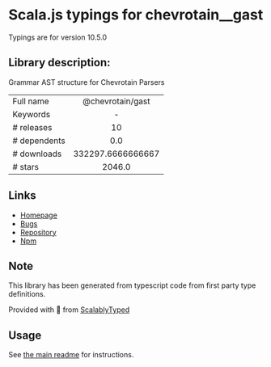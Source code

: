 
# Scala.js typings for chevrotain__gast

Typings are for version 10.5.0

## Library description:
Grammar AST structure for Chevrotain Parsers

|                    |                 |
| ------------------ | :-------------: |
| Full name          | @chevrotain/gast |
| Keywords           | - |
| # releases         | 10 |
| # dependents       | 0.0 |
| # downloads        | 332297.6666666667 |
| # stars            | 2046.0 |

## Links
- [Homepage](https://github.com/Chevrotain/chevrotain#readme)
- [Bugs](https://github.com/Chevrotain/chevrotain/issues)
- [Repository](https://github.com/Chevrotain/chevrotain)
- [Npm](https://www.npmjs.com/package/%40chevrotain%2Fgast)
    


## Note
This library has been generated from typescript code from first party type definitions.

Provided with :purple_heart: from [ScalablyTyped](https://github.com/oyvindberg/ScalablyTyped)

## Usage
See [the main readme](../../readme.md) for instructions.


